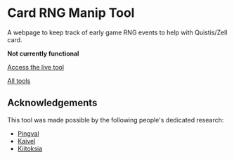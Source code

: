 # Card RNG Manip Tool
A webpage to keep track of early game RNG events to help with Quistis/Zell card.

**Not currently functional**

[Access the live tool](https://tools.ff8.wiki/cards)

[All tools](https://tools.ff8.wiki)

## Acknowledgements
This tool was made possible by the following people's dedicated research:
- [Pingval](https://github.com/pingval/Speedrun/blob/master/FF8/ff8_zellmama_en.rb)
- [Kaivel](https://www.twitch.tv/kaivel)
- [Kiitoksia](https://twitch.tv/Kiitoksia)
